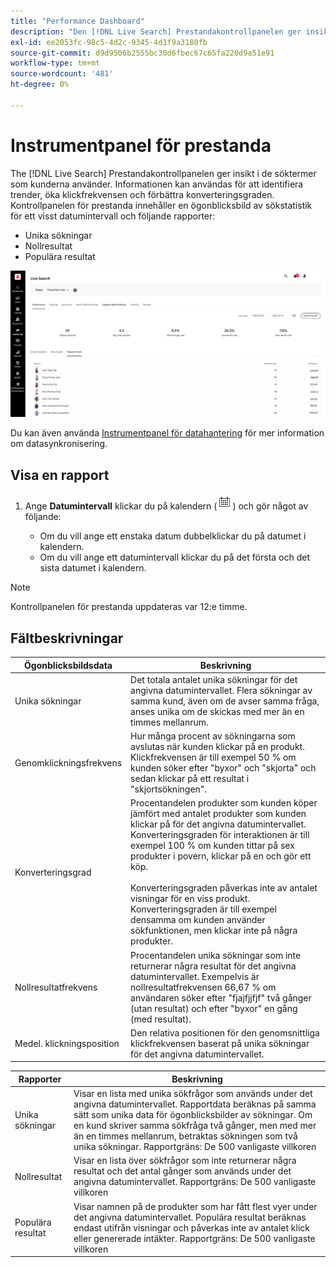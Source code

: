 ```yaml
---
title: "Performance Dashboard"
description: "Den [!DNL Live Search] Prestandakontrollpanelen ger insikt i de söktermer som kunderna använder."
exl-id: ee2053fc-98c5-4d2c-9345-4d1f9a3180fb
source-git-commit: d9d9506b2555bc30d6fbec67c65fa220d9a51e91
workflow-type: tm+mt
source-wordcount: '481'
ht-degree: 0%

---
```


# Instrumentpanel för prestanda

The [!DNL Live Search] Prestandakontrollpanelen ger insikt i de söktermer som kunderna använder. Informationen kan användas för att identifiera trender, öka klickfrekvensen och förbättra konverteringsgraden. Kontrollpanelen för prestanda innehåller en ögonblicksbild av sökstatistik för ett visst datumintervall och följande rapporter:

* Unika sökningar
* Nollresultat
* Populära resultat

![Prestanda](assets/performance-unique-searches.png)

Du kan även använda [Instrumentpanel för datahantering](https://experienceleague.adobe.com/docs/commerce-admin/systems/data-transfer/data-dashboard.html) för mer information om datasynkronisering.

## Visa en rapport

1. Ange **Datumintervall** klickar du på kalendern (![Kalender](assets/btn-calendar.png)) och gör något av följande:

   * Om du vill ange ett enstaka datum dubbelklickar du på datumet i kalendern.
   * Om du vill ange ett datumintervall klickar du på det första och det sista datumet i kalendern.

>[!NOTE]
>
>Kontrollpanelen för prestanda uppdateras var 12:e timme.

## Fältbeskrivningar

| Ögonblicksbildsdata | Beskrivning |
|--- |--- |
| Unika sökningar | Det totala antalet unika sökningar för det angivna datumintervallet. Flera sökningar av samma kund, även om de avser samma fråga, anses unika om de skickas med mer än en timmes mellanrum. |
| Genomklickningsfrekvens | Hur många procent av sökningarna som avslutas när kunden klickar på en produkt. Klickfrekvensen är till exempel 50 % om kunden söker efter &quot;byxor&quot; och &quot;skjorta&quot; och sedan klickar på ett resultat i &quot;skjortsökningen&quot;. |
| Konverteringsgrad | Procentandelen produkter som kunden köper jämfört med antalet produkter som kunden klickar på för det angivna datumintervallet. Konverteringsgraden för interaktionen är till exempel 100 % om kunden tittar på sex produkter i povern, klickar på en och gör ett köp. <br /><br />Konverteringsgraden påverkas inte av antalet visningar för en viss produkt. Konverteringsgraden är till exempel densamma om kunden använder sökfunktionen, men klickar inte på några produkter. |
| Nollresultatfrekvens | Procentandelen unika sökningar som inte returnerar några resultat för det angivna datumintervallet. Exempelvis är nollresultatfrekvensen 66,67 % om användaren söker efter &quot;fjajfjjfjf&quot; två gånger (utan resultat) och efter &quot;byxor&quot; en gång (med resultat). |
| Medel. klickningsposition | Den relativa positionen för den genomsnittliga klickfrekvensen baserat på unika sökningar för det angivna datumintervallet. |

| Rapporter | Beskrivning |
|--- |--- |
| Unika sökningar | Visar en lista med unika sökfrågor som används under det angivna datumintervallet. Rapportdata beräknas på samma sätt som unika data för ögonblicksbilder av sökningar. Om en kund skriver samma sökfråga två gånger, men med mer än en timmes mellanrum, betraktas sökningen som två unika sökningar. Rapportgräns: De 500 vanligaste villkoren |
| Nollresultat | Visar en lista över sökfrågor som inte returnerar några resultat och det antal gånger som används under det angivna datumintervallet. Rapportgräns: De 500 vanligaste villkoren |
| Populära resultat | Visar namnen på de produkter som har fått flest vyer under det angivna datumintervallet. Populära resultat beräknas endast utifrån visningar och påverkas inte av antalet klick eller genererade intäkter. Rapportgräns: De 500 vanligaste villkoren |
